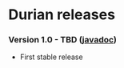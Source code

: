 # Durian releases

### Version 1.0 - TBD ([javadoc](http://diffplug.github.io/durian-rx/javadoc/snapshot/))

* First stable release
